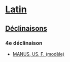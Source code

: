 # [Latin](/fr/langues/latin/)
## [Déclinaisons](/fr/langues/latin/declinaisons/)
### 4e déclinaison

* [MANUS, US, F. (modèle)](/fr/langues/latin/declinaisons/4/manus/)